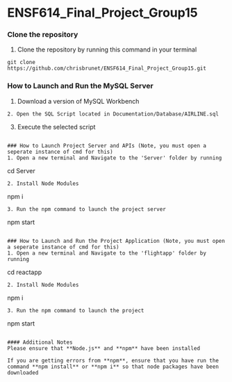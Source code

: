 # ENSF614_Final_Project_Group15
### Clone the repository
1. Clone the repository by running this command in your terminal
```
git clone https://github.com/chrisbrunet/ENSF614_Final_Project_Group15.git
```

### How to Launch and Run the MySQL Server
1. Download a version of MySQL Workbench
```
2. Open the SQL Script located in Documentation/Database/AIRLINE.sql
```
3. Execute the selected script
```

### How to Launch Project Server and APIs (Note, you must open a seperate instance of cmd for this)
1. Open a new terminal and Navigate to the 'Server' folder by running
```
cd Server
```
2. Install Node Modules
```
npm i
``` 
3. Run the npm command to launch the project server
```
npm start
```

### How to Launch and Run the Project Application (Note, you must open a seperate instance of cmd for this)
1. Open a new terminal and Navigate to the 'flightapp' folder by running
```
cd reactapp
```
2. Install Node Modules
```
npm i
``` 
3. Run the npm command to launch the project
```
npm start
```

#### Additional Notes
Please ensure that **Node.js** and **npm** have been installed

If you are getting errors from **npm**, ensure that you have run the command **npm install** or **npm i** so that node packages have been downloaded
